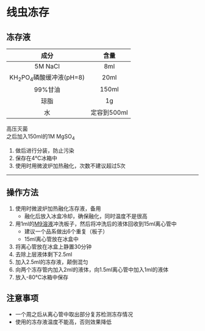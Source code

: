 # 线虫冻存
## 冻存液
|                   成分                    |    含量    |
|:---------------------------------------:|:--------:|
|                 5M NaCl                 |   8ml    |
| KH<sub>2</sub>PO<sub>4</sub>磷酸缓冲液(pH=8) |   20ml   |
|                  99%甘油                  |  150ml   |
|                   琼脂                    |    1g    |
|                    水                    | 定容到500ml |

高压灭菌  
之后加入150ml的1M MgSO<sub>4</sub>

1. 做后进行分装，防止污染
2. 保存在4℃冰箱中
3. 使用时用微波炉加热融化，次数不建议超过5次
***
## 操作方法
1. 使用时微波炉加热融化冻存液，备用
   + 融化后放入冰盒冷却，确保融化，同时温度不是很高
2. 用1ml的[M9溶液](M9溶液.md)冲洗板子，然后将冲洗后的液体回收到15ml离心管中
   + 建议一个品系做出6个重复（板子）
   + 15ml离心管放在冰盒中
3. 将离心管放在冰盒上静置30分钟
4. 去除上层液体剩下2.5ml
5. 加入2.5ml的冻存液，颠倒混匀
6. 向两个冻存管内加入2ml的液体，向1.5ml离心管中加入1ml的液体
7. 放入-80℃冰箱中保存
## 注意事项
+ 一个周之后从离心管中取出部分复苏检测冻存情况
+ 使用的冻存液温度不能高，否则效果降低